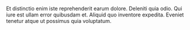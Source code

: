 Et distinctio enim iste reprehenderit earum dolore.
Deleniti quia odio.
Qui iure est ullam error quibusdam et.
Aliquid quo inventore expedita.
Eveniet tenetur atque ut possimus quia voluptatum.